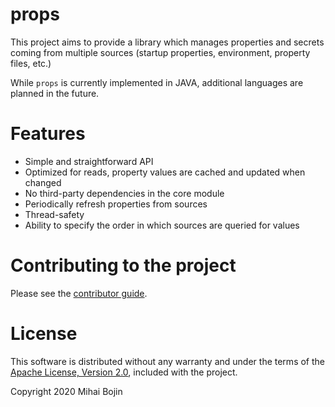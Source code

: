 # props

This project aims to provide a library which manages properties and secrets coming from
multiple sources (startup properties, environment, property files, etc.)

While `props` is currently implemented in JAVA, additional languages are planned in the future.


# Features

- Simple and straightforward API
- Optimized for reads, property values are cached and updated when changed
- No third-party dependencies in the core module
- Periodically refresh properties from sources
- Thread-safety
- Ability to specify the order in which sources are queried for values


# Contributing to the project

Please see the [contributor guide](./CONTRIBUTING.md).


# License

This software is distributed without any warranty and under the terms of the
[Apache License, Version 2.0](./LICENSE), included with the project.

Copyright 2020 Mihai Bojin
